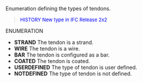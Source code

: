 ﻿Enumeration defining the types of tendons.

> <font color="#0000FF" size="-1"> HISTORY New type in IFC Release 2x2
		  </font>
>

ENUMERATION

* **STRAND** The tendon is a strand. 
* **WIRE** The tendon is a wire. 
* **BAR** The tendon is configured as a bar. 
* **COATED** The tendon is coated. 
* **USERDEFINED** The type of tendon is user defined. 
* **NOTDEFINED** The type of tendon is not defined.
